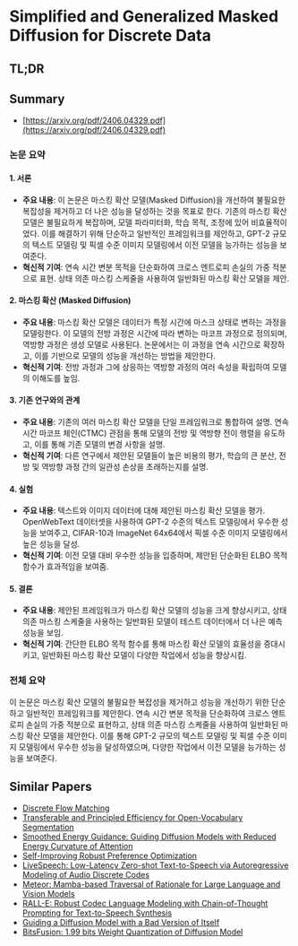 # Simplified and Generalized Masked Diffusion for Discrete Data
## TL;DR
## Summary
- [https://arxiv.org/pdf/2406.04329.pdf](https://arxiv.org/pdf/2406.04329.pdf)

### 논문 요약

#### 1. 서론
- **주요 내용**: 이 논문은 마스킹 확산 모델(Masked Diffusion)을 개선하여 불필요한 복잡성을 제거하고 더 나은 성능을 달성하는 것을 목표로 한다. 기존의 마스킹 확산 모델은 불필요하게 복잡하며, 모델 파라미터화, 학습 목적, 조정에 있어 비효율적이었다. 이를 해결하기 위해 단순하고 일반적인 프레임워크를 제안하고, GPT-2 규모의 텍스트 모델링 및 픽셀 수준 이미지 모델링에서 이전 모델을 능가하는 성능을 보여준다.
- **혁신적 기여**: 연속 시간 변분 목적을 단순화하여 크로스 엔트로피 손실의 가중 적분으로 표현. 상태 의존 마스킹 스케줄을 사용하여 일반화된 마스킹 확산 모델을 제안.

#### 2. 마스킹 확산 (Masked Diffusion)
- **주요 내용**: 마스킹 확산 모델은 데이터가 특정 시간에 마스크 상태로 변하는 과정을 모델링한다. 이 모델의 전방 과정은 시간에 따라 변하는 마코프 과정으로 정의되며, 역방향 과정은 생성 모델로 사용된다. 논문에서는 이 과정을 연속 시간으로 확장하고, 이를 기반으로 모델의 성능을 개선하는 방법을 제안한다.
- **혁신적 기여**: 전방 과정과 그에 상응하는 역방향 과정의 여러 속성을 확립하여 모델의 이해도를 높임.

#### 3. 기존 연구와의 관계
- **주요 내용**: 기존의 여러 마스킹 확산 모델을 단일 프레임워크로 통합하여 설명. 연속 시간 마코프 체인(CTMC) 관점을 통해 모델의 전방 및 역방향 전이 행렬을 유도하고, 이를 통해 기존 모델의 변경 사항을 설명.
- **혁신적 기여**: 다른 연구에서 제안된 모델들이 높은 비용의 평가, 학습의 큰 분산, 전방 및 역방향 과정 간의 일관성 손상을 초래하는지를 설명.

#### 4. 실험
- **주요 내용**: 텍스트와 이미지 데이터에 대해 제안된 마스킹 확산 모델을 평가. OpenWebText 데이터셋을 사용하여 GPT-2 수준의 텍스트 모델링에서 우수한 성능을 보여주고, CIFAR-10과 ImageNet 64x64에서 픽셀 수준 이미지 모델링에서 높은 성능을 달성.
- **혁신적 기여**: 이전 모델 대비 우수한 성능을 입증하며, 제안된 단순화된 ELBO 목적 함수가 효과적임을 보여줌.

#### 5. 결론
- **주요 내용**: 제안된 프레임워크가 마스킹 확산 모델의 성능을 크게 향상시키고, 상태 의존 마스킹 스케줄을 사용하는 일반화된 모델이 테스트 데이터에서 더 나은 예측 성능을 보임.
- **혁신적 기여**: 간단한 ELBO 목적 함수를 통해 마스킹 확산 모델의 효율성을 증대시키고, 일반화된 마스킹 확산 모델이 다양한 작업에서 성능을 향상시킴.

### 전체 요약
이 논문은 마스킹 확산 모델의 불필요한 복잡성을 제거하고 성능을 개선하기 위한 단순하고 일반적인 프레임워크를 제안한다. 연속 시간 변분 목적을 단순화하여 크로스 엔트로피 손실의 가중 적분으로 표현하고, 상태 의존 마스킹 스케줄을 사용하여 일반화된 마스킹 확산 모델을 제안한다. 이를 통해 GPT-2 규모의 텍스트 모델링 및 픽셀 수준 이미지 모델링에서 우수한 성능을 달성하였으며, 다양한 작업에서 이전 모델을 능가하는 성능을 보여준다.

## Similar Papers
- [Discrete Flow Matching](2407.15595.md)
- [Transferable and Principled Efficiency for Open-Vocabulary Segmentation](2404.07448.md)
- [Smoothed Energy Guidance: Guiding Diffusion Models with Reduced Energy Curvature of Attention](2408.00760.md)
- [Self-Improving Robust Preference Optimization](2406.01660.md)
- [LiveSpeech: Low-Latency Zero-shot Text-to-Speech via Autoregressive Modeling of Audio Discrete Codes](2406.02897.md)
- [Meteor: Mamba-based Traversal of Rationale for Large Language and Vision Models](2405.15574.md)
- [RALL-E: Robust Codec Language Modeling with Chain-of-Thought Prompting for Text-to-Speech Synthesis](2404.03204.md)
- [Guiding a Diffusion Model with a Bad Version of Itself](2406.02507.md)
- [BitsFusion: 1.99 bits Weight Quantization of Diffusion Model](2406.04333.md)
